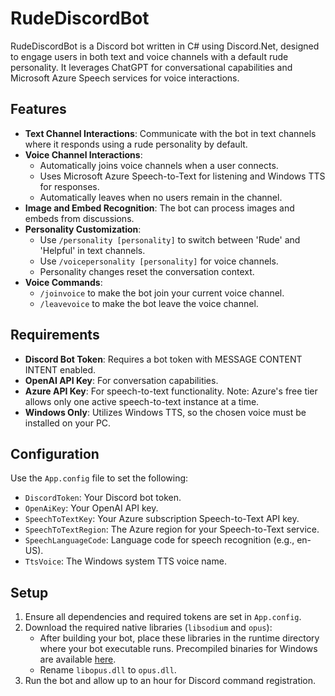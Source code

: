 # RudeDiscordBot

RudeDiscordBot is a Discord bot written in C# using Discord.Net, designed to engage users in both text and voice channels with a default rude personality. It leverages ChatGPT for conversational capabilities and Microsoft Azure Speech services for voice interactions.

## Features

- **Text Channel Interactions**: Communicate with the bot in text channels where it responds using a rude personality by default.
- **Voice Channel Interactions**: 
  - Automatically joins voice channels when a user connects.
  - Uses Microsoft Azure Speech-to-Text for listening and Windows TTS for responses.
  - Automatically leaves when no users remain in the channel.
- **Image and Embed Recognition**: The bot can process images and embeds from discussions.
- **Personality Customization**: 
  - Use `/personality [personality]` to switch between 'Rude' and 'Helpful' in text channels.
  - Use `/voicepersonality [personality]` for voice channels. 
  - Personality changes reset the conversation context.
- **Voice Commands**:
  - `/joinvoice` to make the bot join your current voice channel.
  - `/leavevoice` to make the bot leave the voice channel.

## Requirements

- **Discord Bot Token**: Requires a bot token with MESSAGE CONTENT INTENT enabled.
- **OpenAI API Key**: For conversation capabilities.
- **Azure API Key**: For speech-to-text functionality. Note: Azure's free tier allows only one active speech-to-text instance at a time.
- **Windows Only**: Utilizes Windows TTS, so the chosen voice must be installed on your PC.

## Configuration

Use the `App.config` file to set the following:

- `DiscordToken`: Your Discord bot token.
- `OpenAiKey`: Your OpenAI API key.
- `SpeechToTextKey`: Your Azure subscription Speech-to-Text API key.
- `SpeechToTextRegion`: The Azure region for your Speech-to-Text service.
- `SpeechLanguageCode`: Language code for speech recognition (e.g., en-US).
- `TtsVoice`: The Windows system TTS voice name.

## Setup

1. Ensure all dependencies and required tokens are set in `App.config`.
2. Download the required native libraries (`libsodium` and `opus`):
   - After building your bot, place these libraries in the runtime directory where your bot executable runs. Precompiled binaries for Windows are available [here](https://github.com/discord-net/Discord.Net/tree/dev/voice-natives).
   - Rename `libopus.dll` to `opus.dll`.
3. Run the bot and allow up to an hour for Discord command registration.
